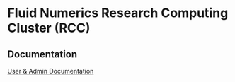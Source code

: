 # Fluid Numerics Research Computing Cluster (RCC)

## Documentation

[User & Admin Documentation](https://fluidnumerics.github.io/fluidnumerics-rcc/)


